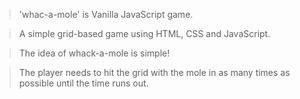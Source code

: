 >'whac-a-mole' is Vanilla JavaScript game.

>A simple grid-based game using HTML, CSS and JavaScript.

>The idea of whack-a-mole is simple!

>The player needs to hit the grid with the mole in as many times as possible until the time runs out.
 
